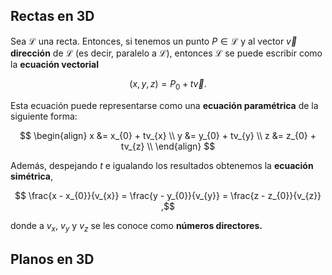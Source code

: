 ## Rectas en 3D

Sea $\mathscr{L}$ una recta. Entonces, si tenemos un punto $P \in \mathscr{L}$ y al vector $\vec{v}$ **dirección** de $\mathscr{L}$ (es decir, paralelo a $\mathscr{L}$), entonces $\mathscr{L}$ se puede escribir como la **ecuación vectorial**

$$
(x,y,z) = P_{0} + t\vec{v}
.$$

Esta ecuación puede representarse como una **ecuación paramétrica** de la siguiente forma:

$$
\begin{align}
x &= x_{0} + tv_{x} \\
y &= y_{0} + tv_{y} \\
z &= z_{0} + tv_{z} \\
\end{align}
$$

Además, despejando $t$ e igualando los resultados obtenemos la **ecuación simétrica**,

$$
\frac{x - x_{0}}{v_{x}} = \frac{y - y_{0}}{v_{y}} = \frac{z - z_{0}}{v_{z}}
,$$

donde a $v_{x}$, $v_{y}$ y $v_{z}$ se les conoce como **números directores.**

## Planos en 3D
